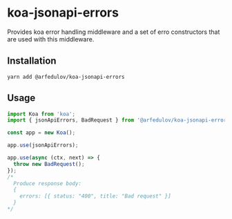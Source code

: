 # koa-jsonapi-errors

Provides koa error handling middleware and a set of erro constructors that are used with this middleware.

## Installation

```
yarn add @arfedulov/koa-jsonapi-errors
```

## Usage

```ts
import Koa from 'koa';
import { jsonApiErrors, BadRequest } from '@arfedulov/koa-jsonapi-errors';

const app = new Koa();

app.use(jsonApiErrors);

app.use(async (ctx, next) => {
  throw new BadRequest();
});
/*
  Produce response body:
  {
    errors: [{ status: "400", title: "Bad request" }]
  }
*/

```
